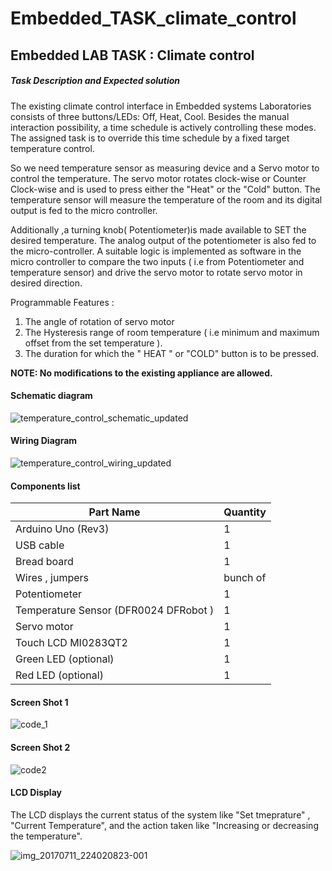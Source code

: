 # Embedded_TASK_climate_control



## Embedded LAB TASK : Climate control

##### Task Description and Expected solution 

The existing climate control interface in Embedded systems Laboratories consists of three buttons/LEDs: Off, Heat, Cool. Besides the manual interaction possibility, a time schedule is actively controlling these modes. The assigned task is to override this time schedule by a fixed target temperature control.

So we need temperature sensor as measuring device and a Servo motor to control the temperature. The servo motor rotates clock-wise or Counter Clock-wise and is used to press either the "Heat" or the "Cold" button. The temperature sensor will measure the temperature of the room and its digital output is fed to the micro controller.

Additionally ,a turning knob( Potentiometer)is made available to SET the desired temperature. The analog output of the potentiometer is also fed to the micro-controller. A suitable logic is implemented as software in the micro controller to compare the two inputs ( i.e from Potentiometer and temperature sensor) and drive the servo motor to rotate servo motor in desired direction.

Programmable Features : 
1. The angle of rotation of servo motor
2. The Hysteresis range of room temperature ( i.e minimum and maximum offset from the set temperature ).
3. The duration for which the " HEAT " or "COLD" button is to be pressed.

**NOTE: No modifications to the existing appliance are allowed.**

#### Schematic diagram

![temperature_control_schematic_updated](https://user-images.githubusercontent.com/28274003/27994850-2185ed86-64b5-11e7-922e-107509c1cd3e.png)


#### Wiring Diagram


![temperature_control_wiring_updated](https://user-images.githubusercontent.com/28274003/27994848-1d386010-64b5-11e7-8f10-024aaadccbbf.png)

#### Components list


| Part Name                               |   Quantity       |
|-----------------------------------------|------------------|
| Arduino Uno (Rev3)                      |        1         |
| USB cable                               |        1         |
| Bread board                             |        1         |
| Wires , jumpers                         |     bunch of     |
| Potentiometer                           |        1         |
| Temperature Sensor  (DFR0024 DFRobot )  |        1         |
| Servo motor                             |        1         |
| Touch LCD MI0283QT2                     |        1         |
| Green LED   (optional)                  |        1         |
| Red LED   (optional)                    |        1         |


#### Screen Shot 1

![code_1](https://user-images.githubusercontent.com/28274003/28129255-a7116000-6700-11e7-8089-b46401e16989.png)

#### Screen Shot 2

![code2](https://user-images.githubusercontent.com/28274003/28129262-abdaa632-6700-11e7-9c76-ef3a9dbc7948.png)

#### LCD Display 

The  LCD displays the current status of the system like "Set tmeprature" , "Current Temperature",  and the action taken like "Increasing  or decreasing the temperature".


![img_20170711_224020823-001](https://user-images.githubusercontent.com/28274003/28129505-8fc02eb2-6701-11e7-9178-42c432968e38.jpg)
